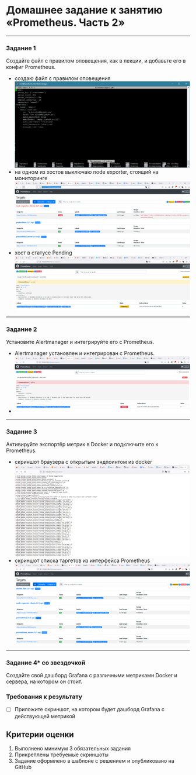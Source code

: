 # Домашнее задание к занятию «Prometheus. Часть 2»

---

### Задание 1
Создайте файл с правилом оповещения, как в лекции, и добавьте его в конфиг Prometheus.
* создаю файл с правилом оповещения ![скрин](img/hw-05/1-1.png)
* на одном из хостов выключаю node exporter, стоящий на мониторинге ![скрин](img/hw-05/1-2.png)
* хост в статусе Pending ![скрин](img/hw-05/1-3.png)

---

### Задание 2
Установите Alertmanager и интегрируйте его с Prometheus.

* Alertmanager установлен и интегрирован с Prometheus.
* ![скрин](img/hw-05/2-1.png)

---

### Задание 3

Активируйте экспортёр метрик в Docker и подключите его к Prometheus.
* скриншот браузера с открытым эндпоинтом из docker ![скрин](img/hw-05/3-1.png)
* скриншот списка таргетов из интерфейса Prometheus ![скрин](img/hw-05/3-2.png)


---

### Задание 4* со звездочкой 

Создайте свой дашборд Grafana с различными метриками Docker и сервера, на котором он стоит.

### Требования к результату
- [ ] Приложите скриншот, на котором будет дашборд Grafana с действующей метрикой

## Критерии оценки
1. Выполнено минимум 3 обязательных задания
2. Прикреплены требуемые скриншоты
3. Задание оформлено в шаблоне с решением и опубликовано на GitHub

